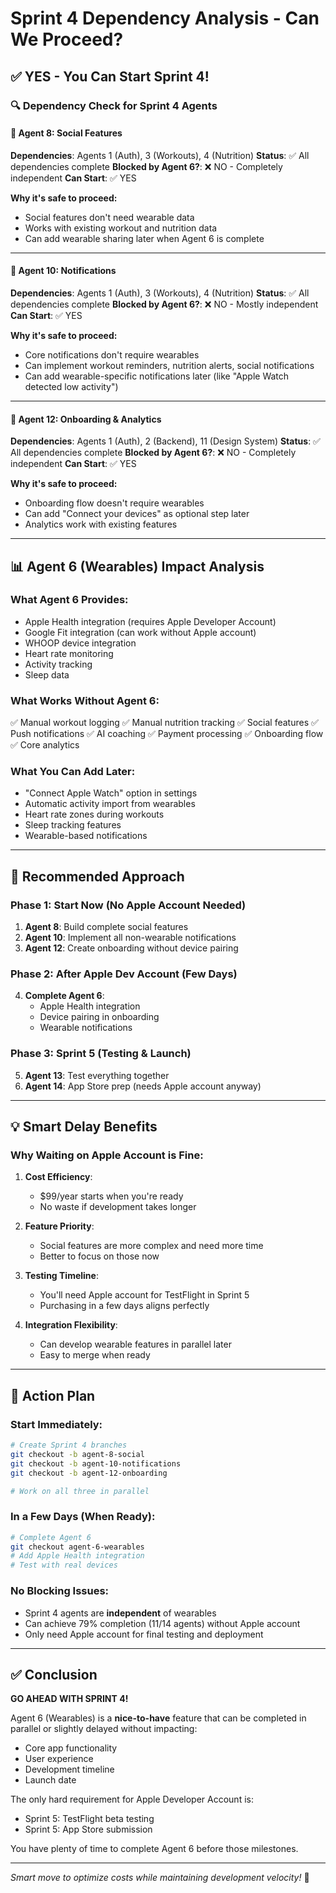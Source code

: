 # Sprint 4 Dependency Analysis - Can We Proceed?

## ✅ YES - You Can Start Sprint 4!

### 🔍 Dependency Check for Sprint 4 Agents

#### 👥 Agent 8: Social Features
**Dependencies**: Agents 1 (Auth), 3 (Workouts), 4 (Nutrition)
**Status**: ✅ All dependencies complete
**Blocked by Agent 6?**: ❌ NO - Completely independent
**Can Start**: ✅ YES

**Why it's safe to proceed:**
- Social features don't need wearable data
- Works with existing workout and nutrition data
- Can add wearable sharing later when Agent 6 is complete

---

#### 🔔 Agent 10: Notifications
**Dependencies**: Agents 1 (Auth), 3 (Workouts), 4 (Nutrition)
**Status**: ✅ All dependencies complete
**Blocked by Agent 6?**: ❌ NO - Mostly independent
**Can Start**: ✅ YES

**Why it's safe to proceed:**
- Core notifications don't require wearables
- Can implement workout reminders, nutrition alerts, social notifications
- Can add wearable-specific notifications later (like "Apple Watch detected low activity")

---

#### 🎯 Agent 12: Onboarding & Analytics
**Dependencies**: Agents 1 (Auth), 2 (Backend), 11 (Design System)
**Status**: ✅ All dependencies complete
**Blocked by Agent 6?**: ❌ NO - Completely independent
**Can Start**: ✅ YES

**Why it's safe to proceed:**
- Onboarding flow doesn't require wearables
- Can add "Connect your devices" as optional step later
- Analytics work with existing features

---

## 📊 Agent 6 (Wearables) Impact Analysis

### What Agent 6 Provides:
- Apple Health integration (requires Apple Developer Account)
- Google Fit integration (can work without Apple account)
- WHOOP device integration
- Heart rate monitoring
- Activity tracking
- Sleep data

### What Works Without Agent 6:
✅ Manual workout logging
✅ Manual nutrition tracking
✅ Social features
✅ Push notifications
✅ AI coaching
✅ Payment processing
✅ Onboarding flow
✅ Core analytics

### What You Can Add Later:
- "Connect Apple Watch" option in settings
- Automatic activity import from wearables
- Heart rate zones during workouts
- Sleep tracking features
- Wearable-based notifications

---

## 🎯 Recommended Approach

### Phase 1: Start Now (No Apple Account Needed)
1. **Agent 8**: Build complete social features
2. **Agent 10**: Implement all non-wearable notifications
3. **Agent 12**: Create onboarding without device pairing

### Phase 2: After Apple Dev Account (Few Days)
4. **Complete Agent 6**: 
   - Apple Health integration
   - Device pairing in onboarding
   - Wearable notifications

### Phase 3: Sprint 5 (Testing & Launch)
5. **Agent 13**: Test everything together
6. **Agent 14**: App Store prep (needs Apple account anyway)

---

## 💡 Smart Delay Benefits

### Why Waiting on Apple Account is Fine:

1. **Cost Efficiency**: 
   - $99/year starts when you're ready
   - No waste if development takes longer

2. **Feature Priority**:
   - Social features are more complex and need more time
   - Better to focus on those now

3. **Testing Timeline**:
   - You'll need Apple account for TestFlight in Sprint 5
   - Purchasing in a few days aligns perfectly

4. **Integration Flexibility**:
   - Can develop wearable features in parallel later
   - Easy to merge when ready

---

## 🚀 Action Plan

### Start Immediately:
```bash
# Create Sprint 4 branches
git checkout -b agent-8-social
git checkout -b agent-10-notifications  
git checkout -b agent-12-onboarding

# Work on all three in parallel
```

### In a Few Days (When Ready):
```bash
# Complete Agent 6
git checkout agent-6-wearables
# Add Apple Health integration
# Test with real devices
```

### No Blocking Issues:
- Sprint 4 agents are **independent** of wearables
- Can achieve 79% completion (11/14 agents) without Apple account
- Only need Apple account for final testing and deployment

---

## ✅ Conclusion

**GO AHEAD WITH SPRINT 4!** 

Agent 6 (Wearables) is a **nice-to-have** feature that can be completed in parallel or slightly delayed without impacting:
- Core app functionality
- User experience
- Development timeline
- Launch date

The only hard requirement for Apple Developer Account is:
- Sprint 5: TestFlight beta testing
- Sprint 5: App Store submission

You have plenty of time to complete Agent 6 before those milestones.

---

*Smart move to optimize costs while maintaining development velocity!* 🎯